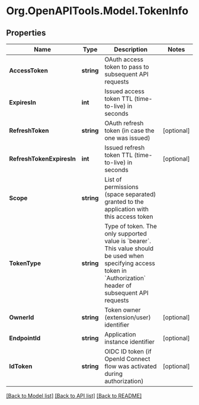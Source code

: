 
# Org.OpenAPITools.Model.TokenInfo

## Properties

Name | Type | Description | Notes
------------ | ------------- | ------------- | -------------
**AccessToken** | **string** | OAuth access token to pass to subsequent API requests | 
**ExpiresIn** | **int** | Issued access token TTL (time-to-live) in seconds | 
**RefreshToken** | **string** | OAuth refresh token (in case the one was issued)  | [optional] 
**RefreshTokenExpiresIn** | **int** | Issued refresh token TTL (time-to-live) in seconds | [optional] 
**Scope** | **string** | List of permissions (space separated) granted to the application with this access token  | 
**TokenType** | **string** | Type of token. The only supported value is &#x60;bearer&#x60;. This value should be used when specifying access token in &#x60;Authorization&#x60; header of subsequent API requests | 
**OwnerId** | **string** | Token owner (extension/user) identifier | [optional] 
**EndpointId** | **string** | Application instance identifier | [optional] 
**IdToken** | **string** | OIDC ID token (if OpenId Connect flow was activated during authorization) | [optional] 

[[Back to Model list]](../README.md#documentation-for-models)
[[Back to API list]](../README.md#documentation-for-api-endpoints)
[[Back to README]](../README.md)

